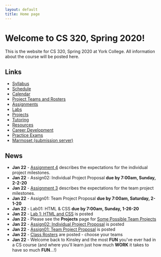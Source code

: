 ```yaml
---
layout: default
title: Home page
---
```


# Welcome to CS 320, Spring 2020!

This is the website for CS 320, Spring 2020 at York College.
All information about the course will be posted here.

## Links

* [Syllabus](syllabus.html)
* [Schedule](schedule.html)
* [Calendar](CS320-Spring2020Calendar.pdf)
* [Project Teams and Rosters](teams-and-rosters/index.html)
* [Assignments](assign/index.html)
* [Labs](labs/index.html)
* [Projects](projects/index.html)
* [Tutoring](CS320-Sp20-TutoringSchedule.pdf)
* [Resources](resources/index.html)
* [Career Development](careers/index.html)
* [Practice Exams](practice/index.html)
* [Marmoset (submission server)](https://cs.ycp.edu/marmoset)

## News

<!-- Commenting out News until it's needed - and the dates will change, anyway

* **May 4** - [Team Project Final Presentation and Demonstration](assign/assign08.html) is schedule for each section's final exam period.  These will be 15-20 minute formal presentations.  See [Assignment 8](assign/assign08.html) for the details and guidelines:
	- **9:00 section (101) - 8:00 to 10:00 on Wednesday, 5-13-20**
	- **11:00 section (102) - 10:15 to 12:15 on Wednesday, 5-13-20**
	- **2:00 section (103) - 3:00 to 5:00 on Monday, 5-11-20**.

* **May 1** - [Assignment 10](assign/assign10.html) is an individual reflection on the team project.  [Assignment 11](assign/assign11.html) is a self/peer evaluation for the team project.  They are both **due by 7:00am, Sunday, 5-10-20**.

* **May 1** - [Assignment 8](assign/assign08.html) describes the final deliverables for the team project.  There are several - please read the assignment carefully.

* **Apr 15** - Friday, 4-17-20 will be an in-class team work session, unencumbered by Professor Hake's presence, as I will be attending the Undergraduate Research Showcase with the YCAS Radio Telescope teams.  Even though I won't be in attendance, you are still required to show up for class, as this is an opportunity for you to spend an entire class period working together on your team project.  The in-class tutors/mentors will take attendance.

* **Apr 1** - [Team Project Milestone 3: 75% Working System, w/SQL DB](assign/assign03.html) is **due Monday, 4-20-20**.  This will be a FORMAL 8-10 minute (max) in-class team presentation/demonstration of your team's progress since milestone 2.  SQL database functionality **IS REQUIRED** for this milestone.  A large majority of your classes, methods, test cases, and web page navigation should be implemented by milestone 3, as well.

* **Mar 27** - The **midterm exam** will be in-class on **Friday, 4-3-20**.  It will be open notes and you can use any resource on the CS320 website, as well as your lab solutions.  A practice exam is posted.  The exam will be 120 points, and it will be difficult to finish in the time allotted, if you do not know the material.  It will graded on a 100 point basis, thus it has a built-in 20-point curve.  You can choose which questions to concentrate your effort on, but all questions will be graded.  We will use Wednesday, 4-1-20 for a short review for the midterm exam.

* **Mar 27** - Posted an extensive example project on the [Resources page](./resources) that incorporates the Web Applications lab solution (Lab02) with the ORM Lab solution (Lab06).  It provides a web application front-end to the ORM queries, as well as demonstrates the use of login session information, and incorporation of a SQL database persistence layer with a many-to-many relationship. We will review this in more depth in class on **Monday, 4-6-20**.

* **Mar 18** - Mid-semester self/peer evaluations are **due by 7:00am, Tuesday, 3-31-20**.  See the instructions under [Assignment 11](assign/assign11.html).

* **Mar 18** - [Team Project Milestone 2: 50% Working System](assign/assign03.html) is **due Monday, 3-30-20**.  This will be a FORMAL 8-10 minute (max) in-class team presentation/demonstration of your team's progress since milestone 1.  SQL database functionality is **NOT** required for this milestone (but **IS** required for the third milestone.)

* **Mar 11** - [Lab06: ORM](labs/lab06.html) is posted.  It is **due by 7:00am, Thursday, 3-26-20**.

* **Mar 11** - [Lab05: JDBC](labs/lab05.html) is posted.  It is **due by 7:00am, Sunday, 3-15-20**.

* **Mar 11** - [Lab04: SQL, Queries, Joins](labs/lab04.html) is posted.  It is **due by 7:00am, Wednesday, 3-13-20**.

* **Mar 11** - [Assignment 9](assign/assign09.html) describes the deliverables for the individual project.  The report and code for your individual project are **due by 7:00am, Tuesday, 3-24-20**.

* **Mar 11** - [Individual Project Milestone 3](assign/assign04.html) is **due Monday, 3-23-20**.  This will be your final Informal (at your desk) 2-4 minute (max) in-class demonstration of your individual project.

* **Feb 28** - [Assignment 3: Team Project Milestones](assign/assign03.html) **Team Milestone 1: Minimal Working System** is **due on Monday, 3-23-20**.    This will be a FORMAL 8-10 minute (max) in-class team presentation/demonstration of your team's progress on your UI structure and navigation.  You should have the vast majority of your servlets and JSPs defined, and be able to navigate between most, if not all, of your pages.  Your HTML/CSS will still be in a rough state - don't worry about making it "pretty", focus on functionality over form.  There is **NO** expectation for having any of your SQL database implemented or working.

* **Feb 26** - For creating your UML diagrams for your group's UML moel that will part of Assign06: you may use [Violet UML](http://alexdp.free.fr/violetumleditor/page.php) to create a nicely-formatted electronic version of your team's model.  You can download the jarfile from the [Resources Page](resources/index.html).  You may also use other drawing tools, **as long as those tools can export PDF versions of the UML diagram**, which you willl need to embed in your Assign06 submission.

* **Feb 24** - [Assignment 6: Problem Domain Analysis](assign/assign06.html) is **due by 7:00am, Saturday, 3-7-20.**  You will need to collaborate on this remotely over break using Google Docs, and your shared Google Team Drive.  You will also need to create and embed a **PDF** version of your UML document in your Google Doc submission.

* **Feb 24** - [Individual Project Milestone 2: 50% Working System](assign/assign04.html) is **due Monday, 3-9-20**.  This will be an informal (at your desk) 2-4 minute (max) in-class demonstration of your progress since Milestone 1.  **Note that this Milestone due date is the first day after you return from Winter Break.**

* **Feb 19** - [Assignment 5: Team Use Cases](assign/assign05.html) is **due by 7:00am, Monday, 2-24-20**.  You will need it to do your Textual Analysis in class later that day.

* **Feb 3** - [Assignment 4: Individual Project Milestones](assign/assign04.html) **Individual Milestone 1: Baseline** is **due on Monday, 2-17-20**.  This will be an informal (at your desk) 2-4 minute (max) in-class demonstration of your progress, to date.

* **Jan 29** - [Lab02a: Web Applications II](labs/lab02a.html) is posted.  It is **due by 7:00am, Sunday, 2-9-20**.  Please also see the [WebApps Notes](labs/lab02_notes.html) for additional information about setting up the lab.

* **Jan 29** - [Lab02: Web Applications I](labs/lab02.html) is posted.  It is simply an introduction to Web Applications, and will ease you into Lab02a.  It is not reuqired, but it will give you a good start on Lab02a.  Please also see the [WebApps Notes](labs/lab02_notes.html) for additional information about setting up the lab.

* **Jan 27** - [Lab03: Git and eGit Lab PartI](labs/lab03.html) is posted, and is **due by the start of class, Wednesday, 1-29-20**.  You are required to establish your GitHub account, create the SSH key pair to access it, and Fork the example project (do all steps through Step 4: Fork).  You may certainly do more than this - we will be getting to Part II of this lab next week.

-->

* **Jan 22** - [Assignment 4](assign/assign04.html) describes the expectations for the individual project milestones.
* **Jan 22** - Assign02: Individual Project Proposal **due by 7:00am, Sunday, 2-2-20**
* **Jan 22** - [Assignment 3](assign/assign03.html) describes the expectations for the team project milestones.
* **Jan 22** - Assign01: Team Project Proposal **due by 7:00am, Saturday, 2-1-20**
* **Jan 22** - Lab01: HTML & CSS **due by 7:00am, Sunday, 1-26-20**
* **Jan 22** - [Lab 1: HTML and CSS](labs/lab01.html) is posted
* **Jan 22** - Please see the **Projects** page for [Some Possible Team Projects](projects/index.html)
* **Jan 22** - [Assign02: Individual Project Proposal](assign/assign02.html) is posted
* **Jan 22** - [Assign01: Team Project Proposal](assign/assign01.html) is posted
* **Jan 22** - [Class Rosters](teams-and-rosters/index.html) are posted - choose your teams
* **Jan 22** - Welcome back to Kinsley and the most **FUN** you've ever had in a CS course (and where you'll learn just how much **WORK** it takes to have so much **FUN**...!)